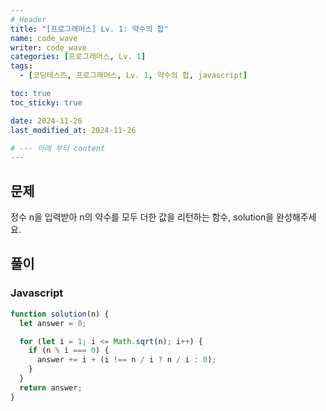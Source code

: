 ```yaml
---
# Header
title: "[프로그래머스] Lv. 1: 약수의 합"
name: code_wave
writer: code_wave
categories: [프로그래머스, Lv. 1]
tags:
  - [코딩테스트, 프로그래머스, Lv. 1, 약수의 합, javascript]

toc: true
toc_sticky: true

date: 2024-11-26
last_modified_at: 2024-11-26

# --- 아래 부터 content
---
```


## 문제
정수 n을 입력받아 n의 약수를 모두 더한 값을 리턴하는 함수, solution을 완성해주세요.

## 풀이
### Javascript
```js
function solution(n) {
  let answer = 0;

  for (let i = 1; i <= Math.sqrt(n); i++) {
    if (n % i === 0) {
      answer += i + (i !== n / i ? n / i : 0);
    }
  }
  return answer;
}
```
